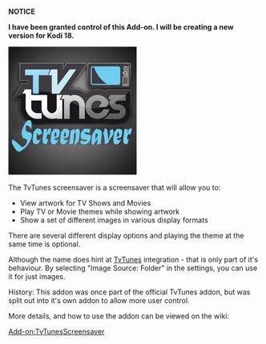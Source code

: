 __NOTICE__

__I have been granted control of this Add-on. I will be creating a new version for Kodi 18.__


![TvTunes Screensaver](icon.png)

The TvTunes screensaver is a screensaver that will allow you to:

* View artwork for TV Shows and Movies
* Play TV or Movie themes while showing artwork
* Show a set of different images in various display formats

There are several different display options and playing the theme at the same time is optional.

Although the name does hint at [TvTunes](https://github.com/robwebset/script.tvtunes) integration - that is only part of it's behaviour. By selecting "Image Source: Folder" in the settings, you can use it for just images.

History: This addon was once part of the official TvTunes addon, but was split out into it's own addon to allow more user control.

More details, and how to use the addon can be viewed on the wiki:

[Add-on:TvTunesScreensaver](https://github.com/robwebset/screensaver.tvtunes/wiki)
